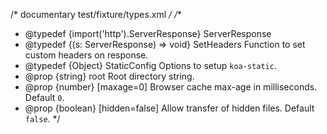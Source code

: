 /* documentary test/fixture/types.xml */
/**
 * @typedef {import('http').ServerResponse} ServerResponse
 * @typedef {(s: ServerResponse) => void} SetHeaders Function to set custom headers on response.
 * @typedef {Object} StaticConfig Options to setup `koa-static`.
 * @prop {string} root Root directory string.
 * @prop {number} [maxage=0] Browser cache max-age in milliseconds. Default `0`.
 * @prop {boolean} [hidden=false] Allow transfer of hidden files. Default `false`.
 */

